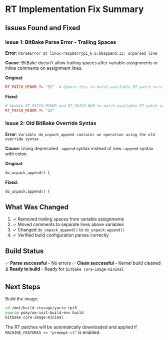 # RT Implementation Fix Summary

## Issues Found and Fixed

### Issue 1: BitBake Parse Error - Trailing Spaces
**Error**: `ParseError at linux-raspberrypi_6.6.bbappend:13: unparsed line`

**Cause**: BitBake doesn't allow trailing spaces after variable assignments or inline comments on assignment lines.

**Original**:
```conf
RT_PATCH_MINOR ?= "32"  # Update this to match available RT patch version
```

**Fixed**:
```conf
# Update RT_PATCH_MINOR and RT_PATCH_NUM to match available RT patch version
RT_PATCH_MINOR ?= "32"
```

### Issue 2: Old BitBake Override Syntax
**Error**: `Variable do_unpack_append contains an operation using the old override syntax`

**Cause**: Using deprecated `_append` syntax instead of new `:append` syntax with colon.

**Original**:
```python
do_unpack_append() {
```

**Fixed**:
```python
do_unpack:append() {
```

## What Was Changed

1. ✓ Removed trailing spaces from variable assignments
2. ✓ Moved comments to separate lines above variables
3. ✓ Changed `do_unpack_append()` to `do_unpack:append()`
4. ✓ Verified build configuration parses correctly

## Build Status

✅ **Parse successful** - No errors
✅ **Clean successful** - Kernel build cleaned
⏳ **Ready to build** - Ready for `bitbake core-image-minimal`

## Next Steps

Build the image:
```bash
cd /mnt/build-storage/yacto_rpi5
source poky/oe-init-build-env build
bitbake core-image-minimal
```

The RT patches will be automatically downloaded and applied if `MACHINE_FEATURES += "preempt-rt"` is enabled.

